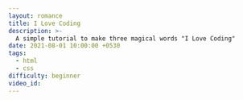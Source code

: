 ```yaml
---
layout: romance
title: I Love Coding
description: >-
  A simple tutorial to make three magical words "I Love Coding"
date: 2021-08-01 10:00:00 +0530
tags:
  - html
  - css
difficulty: beginner
video_id:
---
```

